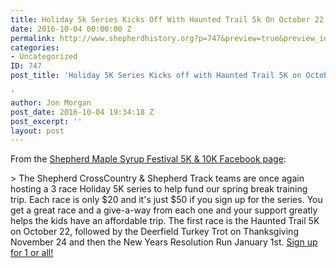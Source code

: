 ```yaml
---
title: Holiday 5k Series Kicks Off With Haunted Trail 5k On October 22
date: 2016-10-04 00:00:00 Z
permalink: http://www.shepherdhistory.org?p=747&preview=true&preview_id=747
categories:
- Uncategorized
ID: 747
post_title: 'Holiday 5K Series Kicks off with Haunted Trail 5K on October 22

'
author: Jon Morgan
post_date: 2016-10-04 19:34:18 Z
post_excerpt: ''
layout: post
---
```


From the [Shepherd Maple Syrup Festival 5K &amp; 10K Facebook page](http://www.shepherdhistory.org/business-directory/):

&gt; The Shepherd CrossCountry &amp; Shepherd Track teams are once again hosting a 3 race Holiday 5K series to help fund our spring break training trip. Each race is only $20 and it's just $50 if you sign up for the series. You get a great race and a give-a-way from each one and your support greatly helps the kids have an affordable trip.
The first race is the Haunted Trail 5K on October 22, followed by the Deerfield Turkey Trot on Thanksgiving November 24 and then the New Years Resolution Run January 1st. [Sign up for 1 or all!](https://runsignup.com/Race/MI/Shepherd/ShepherdHolidayRaceSeries)